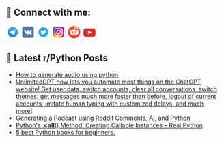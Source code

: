 ## 🔎 Connect with me:
[<img src="https://github.com/bullbesh/bullbesh/blob/main/images/Telegram.png" width="32" height="32" />](https://t.me/bullbesh)
[<img src="https://github.com/bullbesh/bullbesh/blob/main/images/VK.png" width="32" height="32" />](https://vk.com/bullbesh)
[<img src="https://github.com/bullbesh/bullbesh/blob/main/images/Twitter.png" width="32" height="32" />](https://twitter.com/bullbesh1)
[<img src="https://github.com/bullbesh/bullbesh/blob/main/images/Instagram.png" width="32" height="32" />](https://www.instagram.com/bullbesh)
[<img src="https://github.com/bullbesh/bullbesh/blob/main/images/Reddit.png" width="32" height="32" />](https://www.reddit.com/user/bullbesh)
[<img src="https://github.com/bullbesh/bullbesh/blob/main/images/YouTube.png" width="32" height="32" />](https://www.youtube.com/channel/UCtfjRs6uzgq5mfm8S06WTcg)

## 📕 Latest r/Python Posts
<!-- BLOG-POST-LIST:START -->
- [How to generate audio using python](https://www.reddit.com/r/Python/comments/13u9bsd/how_to_generate_audio_using_python/)
- [UnlimitedGPT now lets you automate most things on the ChatGPT website! Get user data, switch accounts, clear all conversations, switch themes, get messages much more faster than before, logout of current accounts, imitate human typing with customized delays, and much more!](https://www.reddit.com/r/Python/comments/13u9bhi/unlimitedgpt_now_lets_you_automate_most_things_on/)
- [Generating a Podcast using Reddit Comments, AI, and Python](https://www.reddit.com/r/Python/comments/13u7voi/generating_a_podcast_using_reddit_comments_ai_and/)
- [Python&#39;s .__call__&lpar;&rpar; Method: Creating Callable Instances – Real Python](https://www.reddit.com/r/Python/comments/13u6t7p/pythons_call_method_creating_callable_instances/)
- [5 best Python books for beginners.](https://www.reddit.com/r/Python/comments/13u61xg/5_best_python_books_for_beginners/)
<!-- BLOG-POST-LIST:END -->
